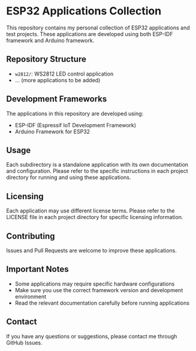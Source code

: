# ESP32 Applications Collection

This repository contains my personal collection of ESP32 applications and test projects. These applications are developed using both ESP-IDF framework and Arduino framework.

## Repository Structure

- `w2812/`: WS2812 LED control application
- ... (more applications to be added)

## Development Frameworks

The applications in this repository are developed using:

- ESP-IDF (Espressif IoT Development Framework)
- Arduino Framework for ESP32

## Usage

Each subdirectory is a standalone application with its own documentation and configuration. Please refer to the specific instructions in each project directory for running and using these applications.

## Licensing

Each application may use different license terms. Please refer to the LICENSE file in each project directory for specific licensing information.

## Contributing

Issues and Pull Requests are welcome to improve these applications.

## Important Notes

- Some applications may require specific hardware configurations
- Make sure you use the correct framework version and development environment
- Read the relevant documentation carefully before running applications

## Contact

If you have any questions or suggestions, please contact me through GitHub Issues.
